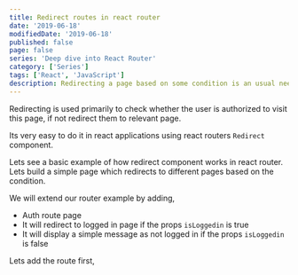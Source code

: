 ```yaml
---
title: Redirect routes in react router
date: '2019-06-18'
modifiedDate: '2019-06-18'
published: false
page: false
series: 'Deep dive into React Router'
category: ['Series']
tags: ['React', 'JavaScript']
description: Redirecting a page based on some condition is an usual need in a web application. React router provides an easy way to achieve it. Lets learn how to do that.
---
```


Redirecting is used primarily to check whether the user is authorized to visit this page, if not redirect them to relevant page.

Its very easy to do it in react applications using react routers `Redirect` component.

Lets see a basic example of how redirect component works in react router. Lets build a simple page which redirects to different pages based on the condition.

We will extend our router example by adding,

- Auth route page
- It will redirect to logged in page if the props `isLoggedin` is true
- It will display a simple message as not logged in if the props `isLoggedin` is false

Lets add the route first,
